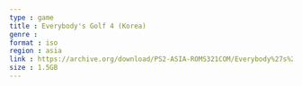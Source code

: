 ```yaml
---
type : game
title : Everybody's Golf 4 (Korea)
genre : 
format : iso
region : asia
link : https://archive.org/download/PS2-ASIA-ROMS321COM/Everybody%27s%20Golf%204%20%28Korea%29.7z
size : 1.5GB
---
```

